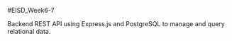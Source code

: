 #EISD_Week6-7

Backend REST API using Express.js and PostgreSQL to manage and query relational data.
